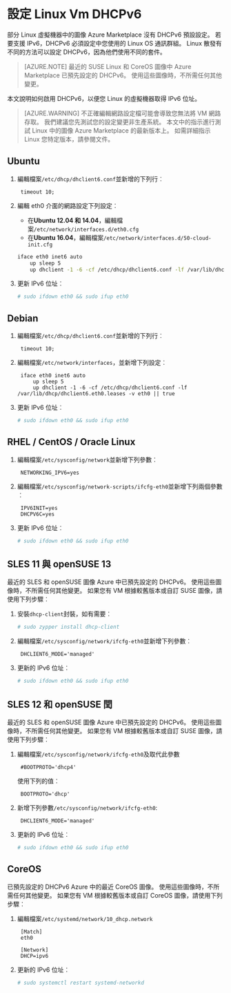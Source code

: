 <properties
    pageTitle="設定 Linux Vm DHCPv6 |Microsoft Azure"
    description="如何設定 Linux Vm DHCPv6。"
    services="load-balancer"
    documentationCenter="na"
    authors="sdwheeler"
    manager="carmonm"
    editor=""
    keywords="ipv6 azure 負載平衡器、 雙堆疊、 公用 ip、 原生 ipv6、 行動電話、 iot"
/>
<tags
    ms.service="load-balancer"
    ms.devlang="na"
    ms.topic="article"
    ms.tgt_pltfrm="na"
    ms.workload="infrastructure-services"
    ms.date="09/14/2016"
    ms.author="sewhee"
/>

# <a name="configuring-dhcpv6-for-linux-vms"></a>設定 Linux Vm DHCPv6

部分 Linux 虛擬機器中的圖像 Azure Marketplace 沒有 DHCPv6 預設設定。 若要支援 IPv6，DHCPv6 必須設定中您使用的 Linux OS 通訊群組。 Linux 散發有不同的方法可以設定 DHCPv6，因為他們使用不同的套件。

>[AZURE.NOTE] 最近的 SUSE Linux 和 CoreOS 圖像中 Azure Marketplace 已預先設定的 DHCPv6。 使用這些圖像時，不所需任何其他變更。

本文說明如何啟用 DHCPv6，以便您 Linux 的虛擬機器取得 IPv6 位址。

>[AZURE.WARNING] 不正確編輯網路設定檔可能會導致您無法將 VM 網路存取。 我們建議您先測試您的設定變更非生產系統。 本文中的指示進行測試 Linux 中的圖像 Azure Marketplace 的最新版本上。 如需詳細指示 Linux 您特定版本，請參閱文件。

## <a name="ubuntu"></a>Ubuntu

1. 編輯檔案`/etc/dhcp/dhclient6.conf`並新增的下列行︰

        timeout 10;

2. 編輯 eth0 介面的網路設定下列設定︰

    * 在**Ubuntu 12.04 和 14.04**，編輯檔案`/etc/network/interfaces.d/eth0.cfg`
    * 在**Ubuntu 16.04**，編輯檔案`/etc/network/interfaces.d/50-cloud-init.cfg`

    ```bash
    iface eth0 inet6 auto
        up sleep 5
        up dhclient -1 -6 -cf /etc/dhcp/dhclient6.conf -lf /var/lib/dhcp/dhclient6.eth0.leases -v eth0 || true
    ```

3. 更新 IPv6 位址︰

    ```bash
    # sudo ifdown eth0 && sudo ifup eth0
    ```

## <a name="debian"></a>Debian

1. 編輯檔案`/etc/dhcp/dhclient6.conf`並新增的下列行︰

        timeout 10;

2. 編輯檔案`/etc/network/interfaces`，並新增下列設定︰

        iface eth0 inet6 auto
            up sleep 5
            up dhclient -1 -6 -cf /etc/dhcp/dhclient6.conf -lf /var/lib/dhcp/dhclient6.eth0.leases -v eth0 || true

3. 更新 IPv6 位址︰

    ```bash
    # sudo ifdown eth0 && sudo ifup eth0
    ```

## <a name="rhel--centos--oracle-linux"></a>RHEL / CentOS / Oracle Linux

1. 編輯檔案`/etc/sysconfig/network`並新增下列參數︰

        NETWORKING_IPV6=yes

2. 編輯檔案`/etc/sysconfig/network-scripts/ifcfg-eth0`並新增下列兩個參數︰

        IPV6INIT=yes
        DHCPV6C=yes

3. 更新 IPv6 位址︰

    ```bash
    # sudo ifdown eth0 && sudo ifup eth0
    ```

## <a name="sles-11--opensuse-13"></a>SLES 11 與 openSUSE 13

最近的 SLES 和 openSUSE 圖像 Azure 中已預先設定的 DHCPv6。 使用這些圖像時，不所需任何其他變更。 如果您有 VM 根據較舊版本或自訂 SUSE 圖像，請使用下列步驟︰

1. 安裝`dhcp-client`封裝，如有需要︰

    ```bash
    # sudo zypper install dhcp-client
    ```

2. 編輯檔案`/etc/sysconfig/network/ifcfg-eth0`並新增下列參數︰

        DHCLIENT6_MODE='managed'

3. 更新的 IPv6 位址︰

    ```bash
    # sudo ifdown eth0 && sudo ifup eth0
    ```

## <a name="sles-12-and-opensuse-leap"></a>SLES 12 和 openSUSE 閏

最近的 SLES 和 openSUSE 圖像 Azure 中已預先設定的 DHCPv6。 使用這些圖像時，不所需任何其他變更。 如果您有 VM 根據較舊版本或自訂 SUSE 圖像，請使用下列步驟︰

1. 編輯檔案`/etc/sysconfig/network/ifcfg-eth0`及取代此參數

        #BOOTPROTO='dhcp4'

    使用下列的值︰

        BOOTPROTO='dhcp'

2. 新增下列參數`/etc/sysconfig/network/ifcfg-eth0`:

        DHCLIENT6_MODE='managed'

3. 更新的 IPv6 位址︰

    ```bash
    # sudo ifdown eth0 && sudo ifup eth0
    ```

## <a name="coreos"></a>CoreOS

已預先設定的 DHCPv6 Azure 中的最近 CoreOS 圖像。 使用這些圖像時，不所需任何其他變更。 如果您有 VM 根據較舊版本或自訂 CoreOS 圖像，請使用下列步驟︰

1. 編輯檔案`/etc/systemd/network/10_dhcp.network`

        [Match]
        eth0

        [Network]
        DHCP=ipv6

2. 更新的 IPv6 位址︰

    ```bash
    # sudo systemctl restart systemd-networkd
    ```
